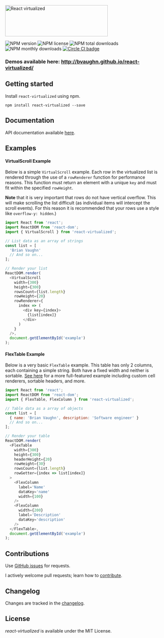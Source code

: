 <img src="https://cloud.githubusercontent.com/assets/29597/11737732/0ca1e55e-9f91-11e5-97f3-098f2f8ed866.png" alt="React virtualized" data-canonical-src="https://cloud.githubusercontent.com/assets/29597/11737732/0ca1e55e-9f91-11e5-97f3-098f2f8ed866.png" width="330" height="100" />

![NPM version](https://img.shields.io/npm/v/react-virtualized.svg)
![NPM license](https://img.shields.io/npm/l/react-virtualized.svg)
![NPM total downloads](https://img.shields.io/npm/dt/react-virtualized.svg)
![NPM monthly downloads](https://img.shields.io/npm/dm/react-virtualized.svg)
[![Circle CI badge](https://img.shields.io/circleci/project/bvaughn/react-virtualized.svg)](https://circleci.com/gh/bvaughn/react-virtualized)

### Demos available here: http://bvaughn.github.io/react-virtualized/

Getting started
---------------

Install `react-virtualized` using npm.

```shell
npm install react-virtualized --save
```

Documentation
---------------

API documentation available [here](docs/README.md).

Examples
---------------

#### VirtualScroll Example

Below is a simple `VirtualScroll` example. Each row in the virtualized list is rendered through the use of a `rowRenderer` function for performance reasons. This function must return an element with a unique `key` and must fit within the specified `rowHeight`.

**Note** that it is very important that rows do not have vertical overflow. This will make scrolling the list difficult (as individual items will intercept the scroll events). For this reason it is recommended that your rows use a style like `overflow-y: hidden`.)

```javascript
import React from 'react';
import ReactDOM from 'react-dom';
import { VirtualScroll } from 'react-virtualized';

// List data as an array of strings
const list = [
  'Brian Vaughn'
  // And so on...
];

// Render your list
ReactDOM.render(
  <VirtualScroll
    width={300}
    height={300}
    rowsCount={list.length}
    rowHeight={20}
    rowRenderer={
      index => (
        <div key={index}>
          {list[index]}
        </div>
      )
    }
  />,
  document.getElementById('example')
);
```

#### FlexTable Example

Below is a very basic `FlexTable` example. This table has only 2 columns, each containing a simple string. Both have a fixed width and neither is sortable. [See here](blob/master/source/FlexTable/FlexTable.example.js) for a more full-featured example including custom cell renderers, sortable headers, and more.

```javascript
import React from 'react';
import ReactDOM from 'react-dom';
import { FlexTable, FlexColumn } from 'react-virtualized';

// Table data as a array of objects
const list = [
  { name: 'Brian Vaughn', description: 'Software engineer' }
  // And so on...
];

// Render your table
ReactDOM.render(
  <FlexTable
    width={300}
    height={300}
    headerHeight={20}
    rowHeight={30}
    rowsCount={list.length}
    rowGetter={index => list[index]}
  >
    <FlexColumn
      label='Name'
      dataKey='name'
      width={100}
    />
    <FlexColumn
      width={200}
      label='Description'
      dataKey='description'
    />
  </FlexTable>,
  document.getElementById('example')
);
```

Contributions
------------

Use [GitHub issues](https://github.com/bvaughn/react-virtualized/issues) for requests.

I actively welcome pull requests; learn how to [contribute](https://github.com/bvaughn/react-virtualized/blob/master/CONTRIBUTING.md).

Changelog
---------

Changes are tracked in the [changelog](https://github.com/bvaughn/react-virtualized/blob/master/CHANGELOG.md).

License
---------

*react-virtualized* is available under the MIT License.
